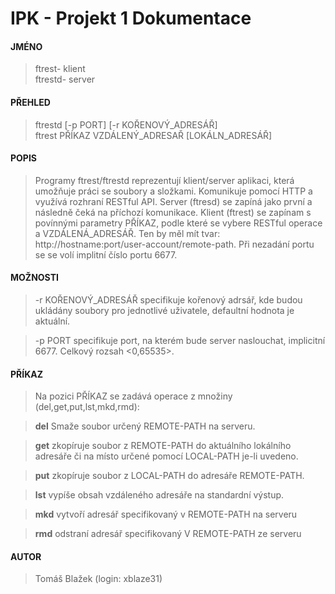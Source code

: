 ﻿# IPK - Projekt 1 Dokumentace
#### JMÉNO  
> ftrest- klient  
> ftrestd- server

#### PŘEHLED
>ftrestd	[-p PORT] [-r KOŘENOVÝ_ADRESÁŘ]  
>ftrest		PŘÍKAZ VZDÁLENÝ_ADRESAŘ [LOKÁLN_ADRESÁŘ]

#### POPIS
>Programy ftrest/ftrestd reprezentují klient/server aplikaci, která umožňuje práci se soubory a složkami. Komunikuje pomocí HTTP a využívá rozhraní RESTful API. Server (ftresd) se zapíná jako první a následně čeká na příchozí komunikace. Klient (ftrest) se zapínam s povínnými parametry PŘÍKAZ, podle které se vybere RESTful operace a VZDÁLENÁ_ADRESÁŘ. Ten by měl mít tvar: http://hostname:port/user-account/remote-path. Při nezadání portu se se volí implitní číslo portu 6677. 

#### MOŽNOSTI
>-r KOŘENOVÝ_ADRESÁŘ specifikuje kořenový adrsář, kde budou ukládány soubory pro jednotlivé uživatele, defaultní hodnota je aktuální.

>-p PORT specifikuje port, na kterém bude server naslouchat, implicitní 6677. Celkový rozsah <0,65535>.


#### PŘÍKAZ
>Na pozici PŘÍKAZ se zadává operace z množiny (del,get,put,lst,mkd,rmd):
	
>**del** Smaže soubor určený REMOTE-PATH na serveru.

>**get** zkopíruje soubor z REMOTE-PATH do aktuálního lokálního adresáře či na místo určené pomocí LOCAL-PATH je-li uvedeno.

>**put** zkopíruje soubor z LOCAL-PATH do adresáře REMOTE-PATH.

>**lst**  vypíše obsah vzdáleného adresáře na standardní výstup.

>**mkd** vytvoří adresář specifikovaný v REMOTE-PATH na serveru

>**rmd** odstraní adresář specifikovaný V REMOTE-PATH ze serveru


#### AUTOR
>Tomáš Blažek (login: xblaze31)
